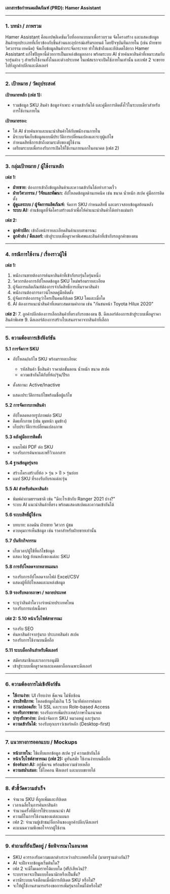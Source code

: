 **เอกสารข้อกำหนดผลิตภัณฑ์ (PRD): Hamer Assistant**

---

### 1. บทนำ / ภาพรวม

Hamer Assistant คือแอปพลิเคชันเว็บที่ออกแบบมาเพื่อรวบรวม จัดโครงสร้าง และแสดงข้อมูลสินค้าทุกประเภทที่เกี่ยวข้องกับชิ้นส่วนและอุปกรณ์เสริมรถยนต์ โดยปัจจุบันทีมภายใน (เช่น ฝ่ายขาย วิศวกรรม เทคนิค) จัดเก็บข้อมูลสินค้ากระจัดกระจาย ทำให้เข้าถึงและอัปเดตได้ยาก Hamer Assistant แก้ไขปัญหานี้ด้วยการเป็นแหล่งข้อมูลกลาง พร้อมระบบ AI ช่วยค้นหาสินค้าที่เหมาะสมกับรถรุ่นต่าง ๆ สำหรับใช้งานทั้งในและต่างประเทศ ในเฟสแรกจะเปิดใช้ภายในเท่านั้น และเฟส 2 จะขยายไปยังลูกค้าปลีกและดีลเลอร์

---

### 2. เป้าหมาย / วัตถุประสงค์

**เป้าหมายหลัก (เฟส 1):**

* รวมข้อมูล SKU สินค้า ข้อมูลจำเพาะ ความเข้ากันได้ และคู่มือการติดตั้งไว้ในระบบเดียวสำหรับการใช้งานภายใน

**เป้าหมายรอง:**

* ให้ AI ช่วยค้นหาและแนะนำสินค้าให้กับพนักงานภายใน
* มีระบบจัดเก็บข้อมูลแบบมีประวัติการเปลี่ยนแปลงและระบุผู้แก้ไข
* กำหนดสิทธิ์การเข้าถึงตามระดับของผู้ใช้งาน
* เตรียมระบบเพื่อรองรับการเปิดให้ใช้งานภายนอกในอนาคต (เฟส 2)

---

### 3. กลุ่มเป้าหมาย / ผู้ใช้งานหลัก

**เฟส 1:**

* **ฝ่ายขาย:** ต้องการเข้าถึงข้อมูลสินค้าและความเข้ากันได้อย่างรวดเร็ว
* **ฝ่ายวิศวกรรม / วิจัยและพัฒนา:** อัปโหลดข้อมูลด้านเทคนิค เช่น ขนาด น้ำหนัก สเปค คู่มือการติดตั้ง
* **ผู้ดูแลระบบ / ผู้จัดการผลิตภัณฑ์:** จัดการ SKU กำหนดสิทธิ์ และตรวจสอบข้อมูลย้อนหลัง
* **ระบบ AI:** อ่านข้อมูลที่จัดโครงสร้างแล้วเพื่อให้คำแนะนำสินค้าได้อย่างแม่นยำ

**เฟส 2:**

* **ลูกค้าปลีก:** เข้าถึงหน้ารายละเอียดสินค้าแบบสาธารณะ
* **ลูกค้าส่ง / ดีลเลอร์:** เข้าสู่ระบบเพื่อดูราคาพิเศษและสินค้าที่เข้ากับรถลูกค้าของตน

---

### 4. กรณีการใช้งาน / เรื่องราวผู้ใช้

**เฟส 1:**

1. พนักงานขายต้องการค้นหาสินค้าที่เข้ากับรถรุ่นใดรุ่นหนึ่ง
2. วิศวกรต้องการอัปโหลดข้อมูล SKU ใหม่พร้อมรายละเอียด
3. ผู้จัดการผลิตภัณฑ์ต้องการจำกัดสิทธิ์การเห็นราคาสินค้า
4. พนักงานต้องการดาวน์โหลดคู่มือติดตั้ง
5. ผู้จัดการต้องการดูว่าใครเป็นคนอัปเดต SKU ใดและเมื่อใด
6. AI ต้องการแนะนำสินค้าที่เหมาะสมตามคำถาม เช่น "กันชนหน้า Toyota Hilux 2020"

**เฟส 2:**
7\. ลูกค้าปลีกต้องการเลือกสินค้าที่ตรงกับรถของตน
8\. ดีลเลอร์ต้องการเข้าสู่ระบบเพื่อดูราคาสินค้าพิเศษ
9\. ดีลเลอร์ต้องการสร้างใบเสนอราคาจากสินค้าที่เลือก

---

### 5. ความต้องการเชิงฟังก์ชัน

**5.1 การจัดการ SKU**

* อัปโหลด/แก้ไข SKU พร้อมรายละเอียด:

  * รหัสสินค้า ชื่อสินค้า ราคาต่อขั้นตอน น้ำหนัก ขนาด สเปค
  * ความเข้ากันได้กับยี่ห้อ/รุ่น/ปีรถ
* ตั้งสถานะ Active/Inactive
* แสดงประวัติการแก้ไขพร้อมชื่อผู้แก้ไข

**5.2 การจัดการภาพสินค้า**

* อัปโหลดหลายรูปภาพต่อ SKU
* ติดแท็กภาพ (เช่น มุมหน้า มุมข้าง)
* เก็บประวัติการเปลี่ยนแปลงภาพ

**5.3 คลังคู่มือการติดตั้ง**

* แนบไฟล์ PDF ต่อ SKU
* รองรับการค้นหาและพรีวิวเอกสาร

**5.4 ฐานข้อมูลรุ่นรถ**

* สร้างโครงสร้างยี่ห้อ > รุ่น > ปี > รุ่นย่อย
* แมป SKU ที่รองรับกับรถแต่ละรุ่น

**5.5 AI สำหรับค้นหาสินค้า**

* พิมพ์คำถามธรรมชาติ เช่น "มีอะไรเข้ากับ Ranger 2021 บ้าง?"
* ระบบ AI แนะนำสินค้าที่ตรง พร้อมแสดงสเปคและความเข้ากันได้

**5.6 ระบบสิทธิ์ผู้ใช้งาน**

* บทบาท: แอดมิน ฝ่ายขาย วิศวกร ผู้ชม
* ควบคุมการเห็นข้อมูล เช่น ราคาสำหรับฝ่ายขายเท่านั้น

**5.7 บันทึกกิจกรรม**

* เก็บเวลา/ผู้ใช้ที่แก้ไขข้อมูล
* แสดง log ย้อนหลังของแต่ละ SKU

**5.8 การอัปโหลดจากหลายแผนก**

* รองรับการอัปโหลดจากไฟล์ Excel/CSV
* แสดงผู้ที่อัปโหลดและแหล่งข้อมูล

**5.9 รองรับหลายภาษา / หลายประเทศ**

* ระบุว่าสินค้าใดวางจำหน่ายประเทศไหน
* รองรับการแปลเนื้อหา

**เฟส 2:**
**5.10 หน้าเว็บไซต์สาธารณะ**

* รองรับ SEO
* ค้นหาสินค้าจากรุ่นรถ ประเภทสินค้า สเปค
* รองรับการใช้งานบนมือถือ

**5.11 ระบบล็อกอินสำหรับดีลเลอร์**

* สมัครสมาชิกและรอการอนุมัติ
* เข้าสู่ระบบเพื่อดูราคาและแคตตาล็อกเฉพาะดีลเลอร์

---

### 6. ความต้องการไม่เชิงฟังก์ชัน

* **ใช้งานง่าย:** UI เรียบง่าย ชัดเจน ไม่ซับซ้อน
* **ประสิทธิภาพ:** โหลดข้อมูลไม่เกิน 1.5 วินาทีต่อการค้นหา
* **ความปลอดภัย:** ใช้ SSL และระบบ Role-based Access
* **รองรับการขยาย:** รองรับการเพิ่มประเทศ/ภาษาในอนาคต
* **บำรุงรักษาง่าย:** มีหน้าจัดการ SKU หมวดหมู่ และรุ่นรถ
* **ความเข้ากันได้:** รองรับทุกเบราว์เซอร์หลัก (Desktop-first)

---

### 7. แนวทางการออกแบบ / Mockups

* **หน้าภายใน:** ใช้แท็บแยกข้อมูล สเปค รูป ความเข้ากันได้
* **หน้าเว็บไซต์สาธารณะ (เฟส 2):** ดูทันสมัย ใช้งานง่ายบนมือถือ
* **ช่องค้นหา AI:** อยู่ชัดเจน พร้อมข้อความช่วยเหลือ
* **ความสม่ำเสมอ:** ใช้ไอคอน ฟิลเตอร์ และแบบขยายได้

---

### 8. ตัวชี้วัดความสำเร็จ

* จำนวน SKU ที่ถูกเพิ่มและอัปเดต
* เวลาเฉลี่ยในการค้นหาสินค้า
* จำนวนครั้งที่มีการใช้ระบบแนะนำ AI
* ความถี่ในการใช้งานของแต่ละแผนก
* เฟส 2: จำนวนผู้เข้าชม/ล็อกอินของลูกค้าปลีก/ดีลเลอร์
* คะแนนความพึงพอใจจากผู้ใช้งาน

---

### 9. คำถามที่ยังเปิดอยู่ / ข้อพิจารณาในอนาคต

* SKU ควรรองรับความแตกต่างระหว่างประเทศหรือไม่ (มาตรฐานต่างกัน)?
* AI จะฝึกจากข้อมูลเริ่มต้นใด?
* เฟส 2 จะมีโมเดลรายได้แบบใด (ฟรี/เสียเงิน)?
* ระบบราคาจะเป็นแบบไดนามิกหรือเป็นขั้น?
* ควรมีระบบแจ้งเตือนเมื่อมีการอัปเดต SKU หรือไม่?
* จะให้ผู้ใช้งานสามารถร้องขอการเพิ่มรุ่นรถใหม่ได้หรือไม่?
